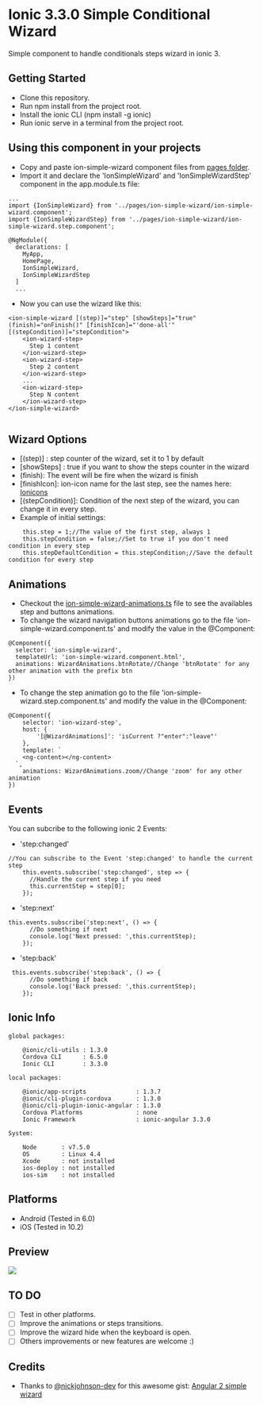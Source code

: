 # Ionic 3.3.0 Simple Conditional Wizard

Simple component to handle conditionals steps wizard in ionic 3.

## Getting Started

* Clone this repository.
* Run npm install from the project root.
* Install the ionic CLI (npm install -g ionic)
* Run ionic serve in a terminal from the project root.


## Using this component in your projects

* Copy and paste ion-simple-wizard component files from <a href='/src/pages/'>pages folder</a>.
* Import it and declare the 'IonSimpleWizard' and 'IonSimpleWizardStep' component in the app.module.ts file:
```
...
import {IonSimpleWizard} from '../pages/ion-simple-wizard/ion-simple-wizard.component';
import {IonSimpleWizardStep} from '../pages/ion-simple-wizard/ion-simple-wizard.step.component';

@NgModule({
  declarations: [
    MyApp,
    HomePage,
    IonSimpleWizard,
    IonSimpleWizardStep
  ]
  ...
```
* Now you can use the wizard like this:
```
<ion-simple-wizard [(step)]="step" [showSteps]="true" (finish)="onFinish()" [finishIcon]="'done-all'" [(stepCondition)]="stepCondition">
    <ion-wizard-step>
      Step 1 content
    </ion-wizard-step>
    <ion-wizard-step>
      Step 2 content
    </ion-wizard-step>
    ...
    <ion-wizard-step>
      Step N content
    </ion-wizard-step>
</ion-simple-wizard>


```
## Wizard Options
* [(step)] : step counter of the wizard, set it to 1 by default 
* [showSteps] : true if you want to show the steps counter in the wizard
* (finish): The event will be fire when the wizard is finish
* [finishIcon]: ion-icon name for the last step, see the names here: <a href="http://ionicframework.com/docs/v2/ionicons/" target="_blank">Ionicons</a>
* [(stepCondition)]: Condition of the next step of the wizard, you can change it in every step.
* Example of initial settings:
```
    this.step = 1;//The value of the first step, always 1
    this.stepCondition = false;//Set to true if you don't need condition in every step
    this.stepDefaultCondition = this.stepCondition;//Save the default condition for every step

```
## Animations
* Checkout the <a href='/src/pages/ion-simple-wizard/ion-simple-wizard-animations.ts'>ion-simple-wizard-animations.ts</a> file to see the availables step and buttons animations.
* To change the wizard navigation buttons animations go to the file 'ion-simple-wizard.component.ts' and modify the value in the @Component:
```
@Component({
  selector: 'ion-simple-wizard',
  templateUrl: 'ion-simple-wizard.component.html',
  animations: WizardAnimations.btnRotate//Change 'btnRotate' for any other animation with the prefix btn
})

```
* To change the step animation go to the file 'ion-simple-wizard.step.component.ts' and modify the value in the @Component:
```
@Component({
    selector: 'ion-wizard-step',
    host: {
        '[@WizardAnimations]': 'isCurrent ?"enter":"leave"'
    },
    template: `
    <ng-content></ng-content>
  `,
    animations: WizardAnimations.zoom//Change 'zoom' for any other animation
})

```
## Events
You can subcribe to the following ionic 2 Events:
* 'step:changed'
```
//You can subscribe to the Event 'step:changed' to handle the current step
    this.events.subscribe('step:changed', step => {
      //Handle the current step if you need
      this.currentStep = step[0];
    });
```
* 'step:next'
```
this.events.subscribe('step:next', () => {
      //Do something if next
      console.log('Next pressed: ',this.currentStep);
    });
```   
* 'step:back'
```
 this.events.subscribe('step:back', () => {
      //Do something if back
      console.log('Back pressed: ',this.currentStep);
    });
```
## Ionic Info
```
global packages:

    @ionic/cli-utils : 1.3.0
    Cordova CLI      : 6.5.0 
    Ionic CLI        : 3.3.0

local packages:

    @ionic/app-scripts              : 1.3.7
    @ionic/cli-plugin-cordova       : 1.3.0
    @ionic/cli-plugin-ionic-angular : 1.3.0
    Cordova Platforms               : none
    Ionic Framework                 : ionic-angular 3.3.0

System:

    Node       : v7.5.0
    OS         : Linux 4.4
    Xcode      : not installed
    ios-deploy : not installed
    ios-sim    : not installed

```

## Platforms
* Android (Tested in 6.0)
* iOS (Tested in 10.2)

## Preview
 ![](./captures/preview.gif)

## TO DO
- [ ] Test in other platforms.
- [ ]  Improve the animations or steps transitions.
- [ ]  Improve the wizard hide when the keyboard is open.
- [ ]  Others improvements or new features are welcome :) 

 ## Credits
 * Thanks to <a href="https://github.com/nickjohnson-dev" target="_blank">@nickjohnson-dev</a>  for this awesome gist: 
 <a href='https://gist.github.com/nickjohnson-dev/45d1610b7f82ce565f8c5ac615df87b5' target="_blank">Angular 2 simple wizard</a>
 